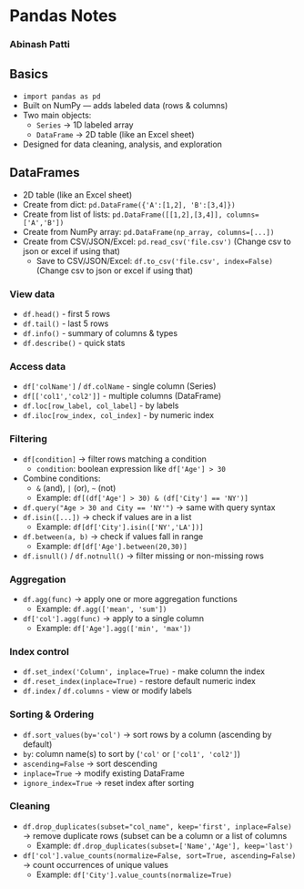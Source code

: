 # Pandas Notes
### Abinash Patti

## Basics
- `import pandas as pd`
- Built on NumPy — adds labeled data (rows & columns)
- Two main objects:
  - `Series` → 1D labeled array  
  - `DataFrame` → 2D table (like an Excel sheet)
- Designed for data cleaning, analysis, and exploration

## DataFrames
- 2D table (like an Excel sheet)
- Create from dict: `pd.DataFrame({'A':[1,2], 'B':[3,4]})`
- Create from list of lists: `pd.DataFrame([[1,2],[3,4]], columns=['A','B'])`
- Create from NumPy array: `pd.DataFrame(np_array, columns=[...])`
- Create from CSV/JSON/Excel: `pd.read_csv('file.csv')` (Change csv to json or excel if using that)
  - Save to CSV/JSON/Excel: `df.to_csv('file.csv', index=False)` (Change csv to json or excel if using that)

### **View data**
  - `df.head()` - first 5 rows  
  - `df.tail()` - last 5 rows  
  - `df.info()` - summary of columns & types  
  - `df.describe()` - quick stats

### **Access data**
  - `df['colName']` / `df.colName` - single column (Series)
  - `df[['col1','col2']]` - multiple columns (DataFrame)
  - `df.loc[row_label, col_label]` - by labels  
  - `df.iloc[row_index, col_index]` - by numeric index

### **Filtering**
  - `df[condition]` → filter rows matching a condition
    - `condition`: boolean expression like `df['Age'] > 30`
  - Combine conditions:
    - `&` (and), `|` (or), `~` (not)
    - Example: `df[(df['Age'] > 30) & (df['City'] == 'NY')]`
  - `df.query("Age > 30 and City == 'NY'")` → same with query syntax
  - `df.isin([...])` → check if values are in a list  
    - Example: `df[df['City'].isin(['NY','LA'])]`
  - `df.between(a, b)` → check if values fall in range  
    - Example: `df[df['Age'].between(20,30)]`
  - `df.isnull()` / `df.notnull()` → filter missing or non-missing rows

### Aggregation
- `df.agg(func)` → apply one or more aggregation functions  
  - Example: `df.agg(['mean', 'sum'])`
- `df['col'].agg(func)` → apply to a single column  
  - Example: `df['Age'].agg(['min', 'max'])`

### **Index control**
- `df.set_index('Column', inplace=True)` - make column the index
- `df.reset_index(inplace=True)` - restore default numeric index
- `df.index` / `df.columns` - view or modify labels
  
### **Sorting & Ordering**
- `df.sort_values(by='col')` → sort rows by a column (ascending by default)
- `by`: column name(s) to sort by (`'col'` or `['col1', 'col2']`)
- `ascending=False` → sort descending
- `inplace=True` → modify existing DataFrame
- `ignore_index=True` → reset index after sorting

### Cleaning
- `df.drop_duplicates(subset="col_name", keep='first', inplace=False)` → remove duplicate rows (subset can be a column or a list of columns
  - Example: `df.drop_duplicates(subset=['Name','Age'], keep='last')`
- `df['col'].value_counts(normalize=False, sort=True, ascending=False)` → count occurrences of unique values  
  - Example: `df['City'].value_counts(normalize=True)`
